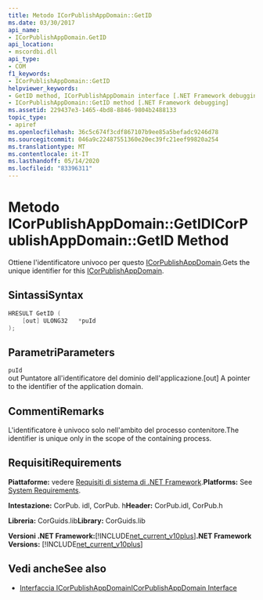 ```yaml
---
title: Metodo ICorPublishAppDomain::GetID
ms.date: 03/30/2017
api_name:
- ICorPublishAppDomain.GetID
api_location:
- mscordbi.dll
api_type:
- COM
f1_keywords:
- ICorPublishAppDomain::GetID
helpviewer_keywords:
- GetID method, ICorPublishAppDomain interface [.NET Framework debugging]
- ICorPublishAppDomain::GetID method [.NET Framework debugging]
ms.assetid: 229437e3-1465-4bd8-8846-9804b2488133
topic_type:
- apiref
ms.openlocfilehash: 36c5c674f3cdf867107b9ee85a5befadc9246d78
ms.sourcegitcommit: 046a9c22487551360e20ec39fc21eef99820a254
ms.translationtype: MT
ms.contentlocale: it-IT
ms.lasthandoff: 05/14/2020
ms.locfileid: "83396311"
---
```

# <a name="icorpublishappdomaingetid-method"></a><span data-ttu-id="1e634-102">Metodo ICorPublishAppDomain::GetID</span><span class="sxs-lookup"><span data-stu-id="1e634-102">ICorPublishAppDomain::GetID Method</span></span>
<span data-ttu-id="1e634-103">Ottiene l'identificatore univoco per questo [ICorPublishAppDomain](icorpublishappdomain-interface.md).</span><span class="sxs-lookup"><span data-stu-id="1e634-103">Gets the unique identifier for this [ICorPublishAppDomain](icorpublishappdomain-interface.md).</span></span>  
  
## <a name="syntax"></a><span data-ttu-id="1e634-104">Sintassi</span><span class="sxs-lookup"><span data-stu-id="1e634-104">Syntax</span></span>  
  
```cpp  
HRESULT GetID (  
    [out] ULONG32   *puId  
);  
```  
  
## <a name="parameters"></a><span data-ttu-id="1e634-105">Parametri</span><span class="sxs-lookup"><span data-stu-id="1e634-105">Parameters</span></span>  
 `puId`  
 <span data-ttu-id="1e634-106">out Puntatore all'identificatore del dominio dell'applicazione.</span><span class="sxs-lookup"><span data-stu-id="1e634-106">[out] A pointer to the identifier of the application domain.</span></span>  
  
## <a name="remarks"></a><span data-ttu-id="1e634-107">Commenti</span><span class="sxs-lookup"><span data-stu-id="1e634-107">Remarks</span></span>  
 <span data-ttu-id="1e634-108">L'identificatore è univoco solo nell'ambito del processo contenitore.</span><span class="sxs-lookup"><span data-stu-id="1e634-108">The identifier is unique only in the scope of the containing process.</span></span>  
  
## <a name="requirements"></a><span data-ttu-id="1e634-109">Requisiti</span><span class="sxs-lookup"><span data-stu-id="1e634-109">Requirements</span></span>  
 <span data-ttu-id="1e634-110">**Piattaforme:** vedere [Requisiti di sistema di .NET Framework](../../get-started/system-requirements.md).</span><span class="sxs-lookup"><span data-stu-id="1e634-110">**Platforms:** See [System Requirements](../../get-started/system-requirements.md).</span></span>  
  
 <span data-ttu-id="1e634-111">**Intestazione:** CorPub. idl, CorPub. h</span><span class="sxs-lookup"><span data-stu-id="1e634-111">**Header:** CorPub.idl, CorPub.h</span></span>  
  
 <span data-ttu-id="1e634-112">**Libreria:** CorGuids.lib</span><span class="sxs-lookup"><span data-stu-id="1e634-112">**Library:** CorGuids.lib</span></span>  
  
 <span data-ttu-id="1e634-113">**Versioni .NET Framework:**[!INCLUDE[net_current_v10plus](../../../../includes/net-current-v10plus-md.md)]</span><span class="sxs-lookup"><span data-stu-id="1e634-113">**.NET Framework Versions:** [!INCLUDE[net_current_v10plus](../../../../includes/net-current-v10plus-md.md)]</span></span>  
  
## <a name="see-also"></a><span data-ttu-id="1e634-114">Vedi anche</span><span class="sxs-lookup"><span data-stu-id="1e634-114">See also</span></span>

- [<span data-ttu-id="1e634-115">Interfaccia ICorPublishAppDomain</span><span class="sxs-lookup"><span data-stu-id="1e634-115">ICorPublishAppDomain Interface</span></span>](icorpublishappdomain-interface.md)
